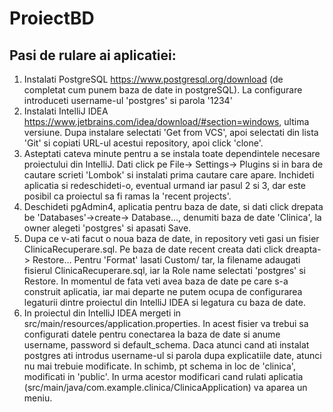 # ProiectBD

## Pasi de rulare ai aplicatiei:
1. Instalati PostgreSQL https://www.postgresql.org/download (de completat cum punem baza de date in postgreSQL). La configurare introduceti username-ul 'postgres' si parola '1234'
2. Instalati IntelliJ IDEA https://www.jetbrains.com/idea/download/#section=windows, ultima versiune. Dupa instalare selectati 'Get from VCS', apoi selectati din lista 'Git' si copiati URL-ul acestui repository, apoi click 'clone'.
3. Asteptati cateva minute pentru a se instala toate dependintele necesare proiectului din IntelliJ. Dati click pe File-> Settings-> Plugins si in bara de cautare scrieti 'Lombok' si instalati prima cautare care apare. Inchideti aplicatia si redeschideti-o, eventual urmand iar pasul 2 si 3, dar este posibil ca proiectul sa fi ramas la 'recent projects'.
4. Deschideti pgAdmin4, aplicatia pentru baza de date, si dati click drepata be 'Databases'->create-> Database..., denumiti baza de date 'Clinica', la owner alegeti 'postgres' si apasati Save.
5. Dupa ce v-ati facut o noua baza de date, in repository veti gasi un fisier ClinicaRecuperare.sql. Pe baza de date recent creata dati click dreapta-> Restore... Pentru 'Format' lasati Custom/ tar, la filename adaugati fisierul  ClinicaRecuperare.sql, iar la Role name selectati 'postgres' si Restore. In momentul de fata veti avea baza de date pe care s-a construit aplicatia, iar mai departe ne putem ocupa de configurarea legaturii dintre proiectul din IntelliJ IDEA si legatura cu baza de date.
6. In proiectul din IntelliJ IDEA mergeti in src/main/resources/application.properties. In acest fisier va trebui sa configurati datele pentru conectarea la baza de date si anume username, password si default_schema. Daca atunci cand ati instalat postgres ati introdus username-ul si parola dupa explicatiile date, atunci nu mai trebuie modificate. In schimb, pt schema in loc de 'clinica', modificati in 'public'. In urma acestor modificari cand rulati aplicatia (src/main/java/com.example.clinica/ClinicaApplication) va aparea un meniu.


